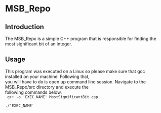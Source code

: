 # MSB_Repo

## Introduction
The MSB_Repo is a simple C++ program that is responsible for finding the most significant bit of an integer.  

## Usage
This program was executed on a Linux so please make sure that gcc installed on your machine. Following that,  
you will have to do is open up command line session. Navigate to the MSB_Repo/src directory and execute the  
following commands below.  
<code>
g++ -o 'EXEC_NAME' MostSignificantBit.cpp  
./'EXEC_NAME'
</code>